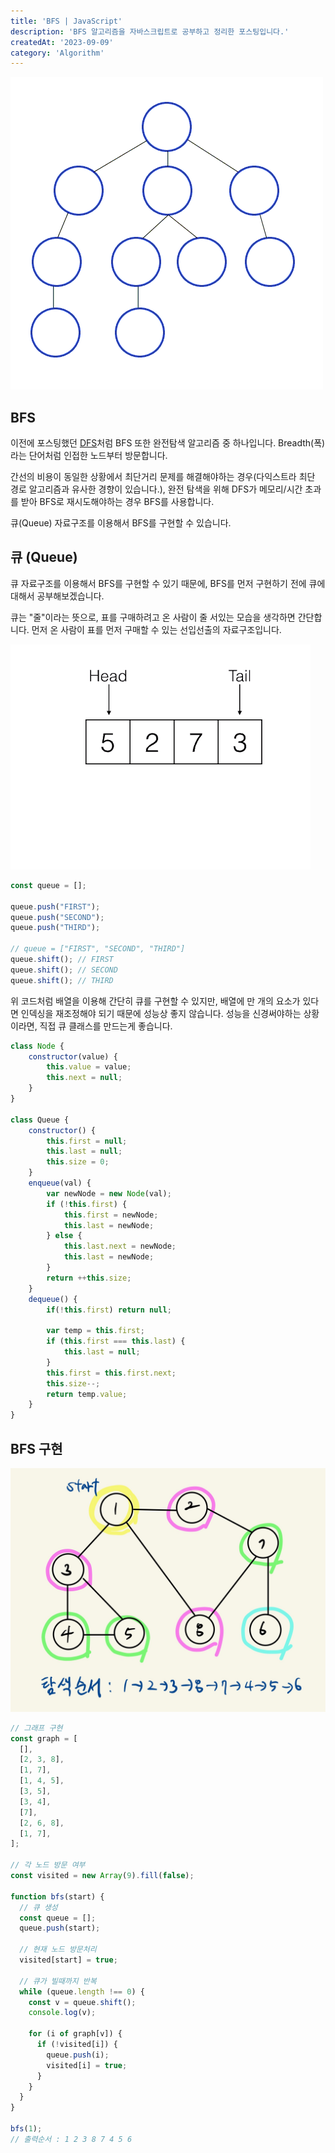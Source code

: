 ```yaml
---
title: 'BFS | JavaScript'
description: 'BFS 알고리즘을 자바스크립트로 공부하고 정리한 포스팅입니다.'
createdAt: '2023-09-09'
category: 'Algorithm'
---
```


![BFS 동작 순서](https://raw.githubusercontent.com/jinnkimm7/jin-blog/4ad220aca648010b0ba1512570b5c5359a5146ed/public/images/algorithm/bfs/1.gif)

## BFS

이전에 포스팅했던 [DFS](https://jinnkimm7-blog.vercel.app/posts/algorithm-dfs)처럼 BFS 또한 완전탐색 알고리즘 중 하나입니다. Breadth(폭)라는 단어처럼 인접한 노드부터 방문합니다.

간선의 비용이 동일한 상황에서 최단거리 문제를 해결해야하는 경우(다익스트라 최단 경로 알고리즘과 유사한 경향이 있습니다.), 완전 탐색을 위해 DFS가 메모리/시간 초과를 받아 BFS로 재시도해야하는 경우 BFS를 사용합니다. 

큐(Queue) 자료구조를 이용해서 BFS를 구현할 수 있습니다. 

## 큐 (Queue)

큐 자료구조를 이용해서 BFS를 구현할 수 있기 때문에, BFS를 먼저 구현하기 전에 큐에 대해서 공부해보겠습니다.

큐는 "줄"이라는 뜻으로, 표를 구매하려고 온 사람이 줄 서있는 모습을 생각하면 간단합니다. 먼저 온 사람이 표를 먼저 구매할 수 있는 선입선출의 자료구조입니다.

![큐 동작 원리](https://raw.githubusercontent.com/jinnkimm7/jin-blog/4ad220aca648010b0ba1512570b5c5359a5146ed/public/images/algorithm/bfs/2.gif)


```js
const queue = [];

queue.push("FIRST");
queue.push("SECOND");
queue.push("THIRD");

// queue = ["FIRST", "SECOND", "THIRD"]
queue.shift(); // FIRST
queue.shift(); // SECOND
queue.shift(); // THIRD
```

위 코드처럼 배열을 이용해 간단히 큐를 구현할 수 있지만, 배열에 만 개의 요소가 있다면 인덱싱을 재조정해야 되기 때문에 성능상 좋지 않습니다. 성능을 신경써야하는 상황이라면, 직접 큐 클래스를 만드는게 좋습니다. 

```js
class Node {
    constructor(value) {
        this.value = value;
        this.next = null;
    }
}

class Queue {
    constructor() {
        this.first = null;
        this.last = null;
        this.size = 0;
    }
    enqueue(val) {
        var newNode = new Node(val);
        if (!this.first) {
            this.first = newNode;
            this.last = newNode;
        } else {
            this.last.next = newNode;
            this.last = newNode;
        }
        return ++this.size;
    }
    dequeue() {
        if(!this.first) return null;

        var temp = this.first;
        if (this.first === this.last) {
            this.last = null;
        }
        this.first = this.first.next;
        this.size--;
        return temp.value;
    }
}
```

## BFS 구현
![BFS 그래프 탐색 순서](https://raw.githubusercontent.com/jinnkimm7/jin-blog/4ad220aca648010b0ba1512570b5c5359a5146ed/public/images/algorithm/bfs/3.png)

```js
// 그래프 구현
const graph = [
  [],
  [2, 3, 8],
  [1, 7],
  [1, 4, 5],
  [3, 5],
  [3, 4],
  [7],
  [2, 6, 8],
  [1, 7],
];

// 각 노드 방문 여부
const visited = new Array(9).fill(false);

function bfs(start) {
  // 큐 생성
  const queue = [];
  queue.push(start);

  // 현재 노드 방문처리
  visited[start] = true;

  // 큐가 빌때까지 반복
  while (queue.length !== 0) {
    const v = queue.shift();
    console.log(v);

    for (i of graph[v]) {
      if (!visited[i]) {
        queue.push(i);
        visited[i] = true;
      }
    }
  }
}

bfs(1);
// 출력순서 : 1 2 3 8 7 4 5 6
```